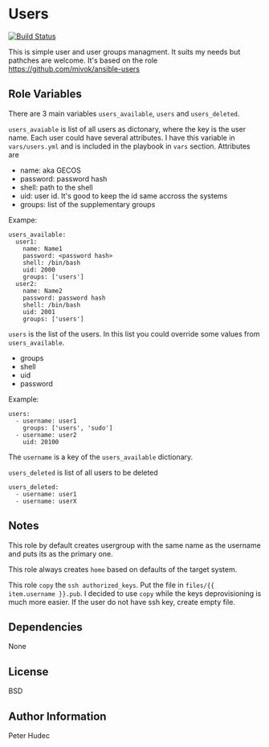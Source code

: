 Users
========

[![Build Status](https://travis-ci.org/kostyrevaa/ansible_users.svg?branch=master)](https://travis-ci.org/kostyrevaa/ansible_users)

This is simple user and user groups managment. It suits my needs but pathches are welcome.
It's based on the role https://github.com/mivok/ansible-users

Role Variables
--------------

There are 3 main variables `users_available`, `users` and `users_deleted`.

`users_avaiable` is list of all users as dictonary, where the key is the user name. Each user could have several attributes. I have this variable in `vars/users.yml` and is included in the playbook in `vars` section.
Attributes are

- name: aka GECOS
- password: password hash
- shell: path to the shell
- uid: user id. It's good to keep the id same accross the systems
- groups: list of the supplementary groups

Exampe:

    users_available:
      user1:
        name: Name1
        password: <password hash>
        shell: /bin/bash
        uid: 2000
        groups: ['users']
      user2:
        name: Name2
        password: password hash
        shell: /bin/bash
        uid: 2001
        groups: ['users']

`users` is the list of the users. In this list you could override some values from `users_available`.

- groups
- shell
- uid
- password

Example:

    users:
      - username: user1
        groups: ['users', 'sudo']
      - username: user2
        uid: 20100

The `username` is a key of the `users_available` dictionary.

`users_deleted` is list of all users to be deleted

    users_deleted:
      - username: user1
      - username: userX

Notes
--------------

This role by default creates usergroup with the same name as the username and puts its as the primary one.

This role always creates `home` based on defaults of the target system.

This role `copy` the `ssh authorized_keys`. Put the file in `files/{{ item.username }}.pub`. I decided to use `copy` while the keys deprovisioning is much more easier. If the user do not have ssh key, create empty file.


Dependencies
------------

None

License
-------

BSD

Author Information
------------------

Peter Hudec
